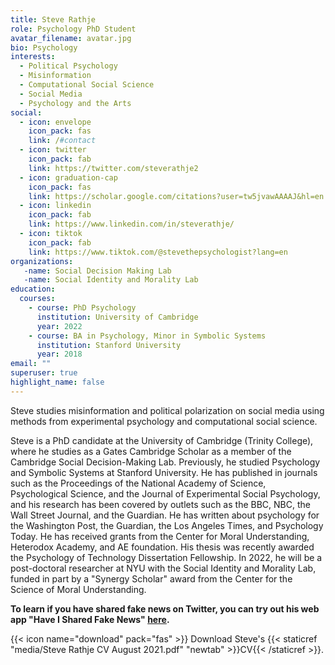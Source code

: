 ```yaml
---
title: Steve Rathje
role: Psychology PhD Student
avatar_filename: avatar.jpg
bio: Psychology
interests:
  - Political Psychology
  - Misinformation
  - Computational Social Science
  - Social Media
  - Psychology and the Arts
social:
  - icon: envelope
    icon_pack: fas
    link: /#contact
  - icon: twitter
    icon_pack: fab
    link: https://twitter.com/steverathje2
  - icon: graduation-cap
    icon_pack: fas
    link: https://scholar.google.com/citations?user=tw5jvawAAAAJ&hl=en
  - icon: linkedin
    icon_pack: fab
    link: https://www.linkedin.com/in/steverathje/  
  - icon: tiktok
    icon_pack: fab
    link: https://www.tiktok.com/@stevethepsychologist?lang=en
organizations:
   -name: Social Decision Making Lab
   -name: Social Identity and Morality Lab
education:
  courses:
    - course: PhD Psychology
      institution: University of Cambridge
      year: 2022
    - course: BA in Psychology, Minor in Symbolic Systems
      institution: Stanford University
      year: 2018
email: ""
superuser: true
highlight_name: false
---
```

Steve studies misinformation and political polarization on social media using methods from experimental psychology and computational social science.

Steve is a PhD candidate at the University of Cambridge (Trinity College), where he studies as a Gates Cambridge Scholar as a member of the Cambridge Social Decision-Making Lab. Previously, he studied Psychology and Symbolic Systems at Stanford University. He has published in journals such as the Proceedings of the National Academy of Science, Psychological Science, and the Journal of Experimental Social Psychology, and his research has been covered by outlets such as the BBC, NBC, the Wall Street Journal, and the Guardian. He has written about psychology for the Washington Post, the Guardian, the Los Angeles Times, and Psychology Today. He has received grants from the Center for Moral Understanding, Heterodox Academy, and AE foundation. His thesis was recently awarded the Psychology of Technology Dissertation Fellowship. In 2022, he will be a post-doctoral researcher at NYU with the Social Identity and Morality Lab, funded in part by a "Synergy Scholar" award from the Center for the Science of Moral Understanding.

**To learn if you have shared fake news on Twitter, you can try out his web app "Have I Shared Fake News" [here](https://newsfeedback.shinyapps.io/HaveISharedFakeNews/).**

{{< icon name="download" pack="fas" >}} Download Steve's {{< staticref "media/Steve Rathje CV August 2021.pdf" "newtab" >}}CV{{< /staticref >}}.
